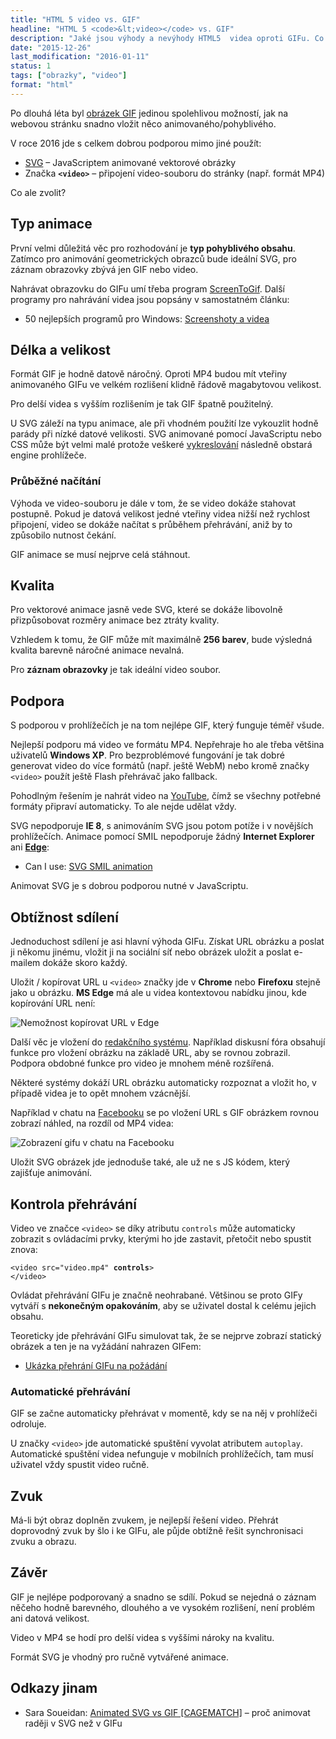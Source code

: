 ```yaml
---
title: "HTML 5 video vs. GIF"
headline: "HTML 5 <code>&lt;video></code> vs. GIF"
description: "Jaké jsou výhody a nevýhody HTML5  videa oproti GIFu. Co kdy použít?"
date: "2015-12-26"
last_modification: "2016-01-11"
status: 1
tags: ["obrazky", "video"]
format: "html"
---
```


<p>Po dlouhá léta byl <a href="/format-obrazku#gif">obrázek GIF</a> jedinou spolehlivou možností, jak na webovou stránku snadno vložit něco animovaného/pohyblivého.</p>

<p>V roce 2016 jde s celkem dobrou podporou mimo jiné použít:</p>

<ul>
  <li><a href="/svg">SVG</a> – JavaScriptem animované vektorové obrázky</li>
  <li>Značka <b href="/html-video"><code>&lt;video></code></b> – připojení video-souboru do stránky (např. formát MP4)</li>
</ul>

<p>Co ale zvolit?</p>




<h2 id="typ-animace">Typ animace</h2>

<p>První velmi důležitá věc pro rozhodování je <b>typ pohyblivého obsahu</b>. Zatímco pro animování geometrických obrazců bude ideální SVG, pro záznam obrazovky zbývá jen GIF nebo video.</p>

<p>Nahrávat obrazovku do GIFu umí třeba program <a href="/video-gif">ScreenToGif</a>. Další programy pro nahrávání videa jsou popsány v samostatném článku:</p>

<div class="internal-content">
  <ul>
    <li>50 nejlepších programů pro Windows: <a href="/windows-programy#screenshoty-videa">Screenshoty a videa</a></li>
  </ul>
</div>




<h2 id="delka">Délka a velikost</h2>

<p>Formát GIF je hodně datově náročný. Oproti MP4 budou mít vteřiny animovaného GIFu ve velkém rozlišení klidně řádově magabytovou velikost.</p>

<p>Pro delší videa s vyšším rozlišením je tak GIF špatně použitelný.</p>

<p>U SVG záleží na typu animace, ale při vhodném použití lze vykouzlit hodně parády při nízké datové velikosti. SVG animované pomocí JavaScriptu nebo CSS může být velmi malé protože veškeré <a href="/vykreslovani">vykreslování</a> následně obstará engine prohlížeče.</p>






<h3 id="stream">Průběžné načítání</h3>

<p>Výhoda ve video-souboru je dále v tom, že se video dokáže stahovat postupně. Pokud je datová velikost jedné vteřiny videa nižší než rychlost připojení, video se dokáže načítat s průběhem přehrávání, aniž by to způsobilo nutnost čekání.</p>

<p>GIF animace se musí nejprve celá stáhnout.</p>



<h2 id="kvalita">Kvalita</h2>

<p>Pro vektorové animace jasně vede SVG, které se dokáže libovolně přizpůsobovat rozměry animace bez ztráty kvality.</p>

<p>Vzhledem k tomu, že GIF může mít maximálně <b>256 barev</b>, bude výsledná kvalita barevně náročné animace nevalná.</p>

<p>Pro <b>záznam obrazovky</b> je tak ideální video soubor.</p>





<h2 id="podpora">Podpora</h2>

<p>S podporou v prohlížečích je na tom nejlépe GIF, který funguje téměř všude.</p>


<p>Nejlepší podporu má video ve formátu MP4. Nepřehraje ho ale třeba většina uživatelů <b>Windows XP</b>. Pro bezproblémové fungování je tak dobré generovat video do více formátů (např. ještě WebM) nebo kromě značky <code>&lt;video></code> použít ještě Flash přehrávač jako fallback.</p>




<p>Pohodlným řešením je nahrát video na <a href="/youtube">YouTube</a>, čímž se všechny potřebné formáty připraví automaticky. To ale nejde udělat vždy.</p>

<p>SVG nepodporuje <b>IE 8</b>, s animováním SVG jsou potom potíže i v novějších prohlížečích. Animace pomocí SMIL nepodporuje žádný <b>Internet Explorer</b> ani <a href="/microsoft-edge"><b>Edge</b></a>:</p>

<div class="external-content">
  <ul>
    <li>Can I use: <a href="http://caniuse.com/#feat=svg-smil">SVG SMIL animation</a></li>
  </ul>
</div>

<p>Animovat SVG je s dobrou podporou nutné v JavaScriptu.</p>





<h2 id="sdileni">Obtížnost sdílení</h2>

<p>Jednoduchost sdílení je asi hlavní výhoda GIFu. Získat URL obrázku a poslat ji někomu jinému, vložit ji na sociální síť nebo obrázek uložit a poslat e-mailem dokáže skoro každý.</p>

<p>Uložit / kopírovat URL u <code>&lt;video></code> značky jde v <b>Chrome</b> nebo <b>Firefoxu</b> stejně jako u obrázku. <b>MS Edge</b> má ale u videa kontextovou nabídku jinou, kde kopírování URL není:</p>

<p><img src="/files/video-vs-gif/kopirovat-video.png" alt="Nemožnost kopírovat URL v Edge" class="border"></p>
















<p>Další věc je vložení do <a href="/cms">redakčního systému</a>. Například diskusní fóra obsahují funkce pro vložení obrázku na základě URL, aby se rovnou zobrazil. Podpora obdobné funkce pro video je mnohem méně rozšířená.</p>

<p>Některé systémy dokáží URL obrázku automaticky rozpoznat a vložit ho, v případě videa je to opět mnohem vzácnější.</p>


<p>Například v chatu na <a href="/facebook">Facebooku</a> se po vložení URL s GIF obrázkem rovnou zobrazí náhled, na rozdíl od MP4 videa:</p>

<p><img src="/files/video-vs-gif/fb-chat.png" alt="Zobrazení gifu v chatu na Facebooku" class="border"></p>




















<p>Uložit SVG obrázek jde jednoduše také, ale už ne s JS kódem, který zajišťuje animování.</p>



<h2 id="kontrola-prehravani">Kontrola přehrávání</h2>

<p>Video ve značce <code>&lt;video></code> se díky atributu <code>controls</code> může automaticky zobrazit s ovládacími prvky, kterými ho jde zastavit, přetočit nebo spustit znova:</p>

<pre><code>&lt;video src="video.mp4" <b>controls</b>>
&lt;/video></code></pre>





<p>Ovládat přehrávání GIFu je značně neohrabané. Většinou se proto GIFy vytváří s <b>nekonečným opakováním</b>, aby se uživatel dostal k celému jejich obsahu.</p>

<p>Teoreticky jde přehrávání GIFu simulovat tak, že se nejprve zobrazí statický obrázek a ten je na vyžádání nahrazen GIFem:</p>

<div class="internal-content">
  <ul>
    <li><a href="/video-gif#ukazka">Ukázka přehrání GIFu na požádání</a></li>
  </ul>
</div>



<h3 id="autoplay">Automatické přehrávání</h3>

<p>GIF se začne automaticky přehrávat v momentě, kdy se na něj v prohlížeči odroluje.</p>

<p>U značky <code>&lt;video></code> jde automatické spuštění vyvolat atributem <code>autoplay</code>. Automatické spuštění videa nefunguje v mobilních prohlížečích, tam musí uživatel vždy spustit video ručně.</p>




<h2 id="zvuk">Zvuk</h2>

<p>Má-li být obraz doplněn zvukem, je nejlepší řešení video. Přehrát doprovodný zvuk by šlo i ke GIFu, ale půjde obtížně řešit synchronisaci zvuku a obrazu.</p>






<h2 id="zaver">Závěr</h2>

<p>GIF je nejlépe podporovaný a snadno se sdílí. Pokud se nejedná o záznam něčeho hodně barevného, dlouhého a ve vysokém rozlišení, není problém ani datová velikost.</p>

<p>Video v MP4 se hodí pro delší videa s vyššími nároky na kvalitu.</p>

<p>Formát SVG je vhodný pro ručně vytvářené animace.</p>


<h2 id="odkazy">Odkazy jinam</h2>

<ul>
  <li>Sara Soueidan: <a href="https://sarasoueidan.com/blog/svg-vs-gif/">Animated SVG vs GIF [CAGEMATCH]</a> – proč animovat raději v SVG než v GIFu</li>
</ul>